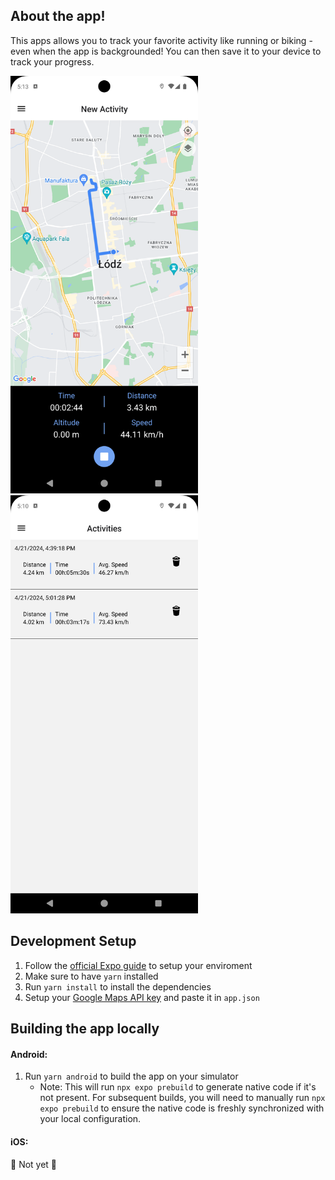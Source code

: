 ## About the app!

This apps allows you to track your favorite activity like running or biking - even when the app is backgrounded!
You can then save it to your device to track your progress.

<img width="300px" src="src\assets\images\Screenshot_2.png" alt="screenshot_2" /><img width="300px" src="src\assets\images\Screenshot_1.png" alt="screenshot_1" />

## Development Setup

1. Follow the [official Expo guide](https://docs.expo.dev/guides/local-app-development/#android) to setup your enviroment
2. Make sure to have `yarn` installed
3. Run `yarn install` to install the dependencies
4. Setup your [Google Maps API key](https://docs.expo.dev/versions/latest/sdk/map-view/#android) and paste it in `app.json`

## Building the app locally

#### Android:

1. Run `yarn android` to build the app on your simulator
   - Note: This will run `npx expo prebuild` to generate native code if it's not present. For subsequent builds, you will need to manually run `npx expo prebuild` to ensure the native code is freshly synchronized with your local configuration.

#### iOS:

🚧 Not yet 🚧
